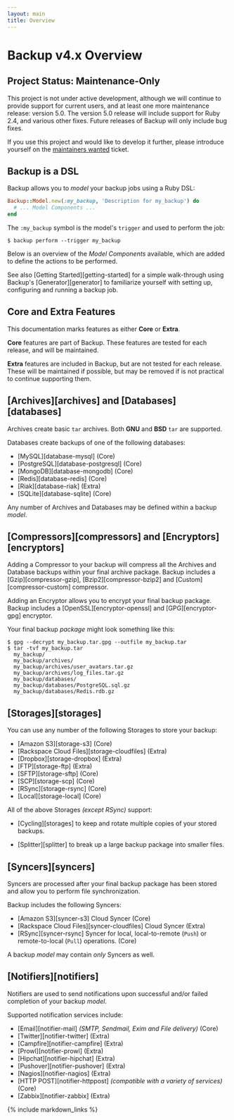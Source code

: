 ```yaml
---
layout: main
title: Overview
---
```


Backup v4.x Overview
====================

Project Status: Maintenance-Only
--------------------------------

This project is not under active development, although we will continue to provide support for current users, and at least one more maintenance release: version 5.0. The version 5.0 release will include support for Ruby 2.4, and various other fixes. Future releases of Backup will only include bug fixes.

If you use this project and would like to develop it further, please introduce yourself on the [maintainers wanted](https://github.com/backup/backup/issues/803) ticket.

Backup is a DSL
---------------

Backup allows you to _model_ your backup jobs using a Ruby DSL:

```rb
Backup::Model.new(:my_backup, 'Description for my_backup') do
  # ... Model Components ...
end
```

The `:my_backup` symbol is the model's `trigger` and used to perform the job:

```
$ backup perform --trigger my_backup
```

Below is an overview of the _Model Components_ available, which are added to define the actions to be performed.

See also [Getting Started][getting-started] for a simple walk-through using Backup's [Generator][generator]
to familiarize yourself with setting up, configuring and running a backup job.

Core and Extra Features
-----------------------

This documentation marks features as either **Core** or **Extra**.

**Core** features are part of Backup. These features are tested for each release, and will be maintained.

**Extra** features are included in Backup, but are not tested for each release. These will be maintained if possible, but may be removed if is not practical to continue supporting them.

[Archives][archives] and [Databases][databases]
-----------------------------------------------

Archives create basic `tar` archives. Both **GNU** and **BSD** `tar` are supported.

Databases create backups of one of the following databases:

- [MySQL][database-mysql] (Core)
- [PostgreSQL][database-postgresql] (Core)
- [MongoDB][database-mongodb] (Core)
- [Redis][database-redis] (Core)
- [Riak][database-riak] (Extra)
- [SQLite][database-sqlite] (Core)

Any number of Archives and Databases may be defined within a backup _model_.


[Compressors][compressors] and [Encryptors][encryptors]
-------------------------------------------------------

Adding a Compressor to your backup will compress all the Archives and Database backups within your final archive package.
Backup includes a [Gzip][compressor-gzip], [Bzip2][compressor-bzip2] and [Custom][compressor-custom] compressor.

Adding an Encryptor allows you to encrypt your final backup package.
Backup includes a [OpenSSL][encryptor-openssl] and [GPG][encryptor-gpg] encryptor.

Your final backup _package_ might look something like this:

```text
$ gpg --decrypt my_backup.tar.gpg --outfile my_backup.tar
$ tar -tvf my_backup.tar
  my_backup/
  my_backup/archives/
  my_backup/archives/user_avatars.tar.gz
  my_backup/archives/log_files.tar.gz
  my_backup/databases/
  my_backup/databases/PostgreSQL.sql.gz
  my_backup/databases/Redis.rdb.gz
```


[Storages][storages]
--------------------

You can use any number of the following Storages to store your backup:

- [Amazon S3][storage-s3] (Core)
- [Rackspace Cloud Files][storage-cloudfiles] (Extra)
- [Dropbox][storage-dropbox] (Extra)
- [FTP][storage-ftp] (Extra)
- [SFTP][storage-sftp] (Core)
- [SCP][storage-scp] (Core)
- [RSync][storage-rsync] (Core)
- [Local][storage-local] (Core)

All of the above Storages _(except RSync)_ support:

- [Cycling][storages] to keep and rotate multiple copies of your stored backups.

- [Splitter][splitter] to break up a large backup package into smaller files.


[Syncers][syncers]
------------------

Syncers are processed after your final backup package has been stored and allow you to perform file synchronization.

Backup includes the following Syncers:

- [Amazon S3][syncer-s3] Cloud Syncer (Core)
- [Rackspace Cloud Files][syncer-cloudfiles] Cloud Syncer (Extra)
- [RSync][syncer-rsync] Syncer for local, local-to-remote (`Push`) or remote-to-local (`Pull`) operations. (Core)

A backup _model_ may contain _only_ Syncers as well.


[Notifiers][notifiers]
----------------------

Notifiers are used to send notifications upon successful and/or failed completion of your backup _model_.

Supported notification services include:

- [Email][notifier-mail] _(SMTP, Sendmail, Exim and File delivery)_ (Core)
- [Twitter][notifier-twitter] (Extra)
- [Campfire][notifier-campfire] (Extra)
- [Prowl][notifier-prowl] (Extra)
- [Hipchat][notifier-hipchat] (Extra)
- [Pushover][notifier-pushover] (Extra)
- [Nagios][notifier-nagios] (Extra)
- [HTTP POST][notifier-httppost] _(compatible with a variety of services)_ (Core)
- [Zabbix][notifier-zabbix] (Extra)


{% include markdown_links %}
